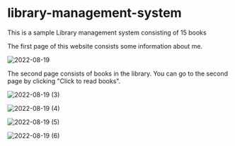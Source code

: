 # library-management-system
This is a sample Library management system consisting of 15 books

The first page of this website consists some information about me.

![2022-08-19](https://user-images.githubusercontent.com/64575614/185533706-897aa3c2-f11c-4980-95dc-fe3253904759.png)

The second page consists of books in the library. You can go to the second page by clicking "Click to read books".

![2022-08-19 (3)](https://user-images.githubusercontent.com/64575614/185534281-65141b64-fc0a-4645-9da9-a6460aca60fc.png)

![2022-08-19 (4)](https://user-images.githubusercontent.com/64575614/185534294-63e29364-5dad-4d11-82e5-af3eba2e22d7.png)

![2022-08-19 (5)](https://user-images.githubusercontent.com/64575614/185534315-0849a50a-f04d-48b7-8a03-8d5d26c6d1e4.png)

![2022-08-19 (6)](https://user-images.githubusercontent.com/64575614/185534331-57450c2b-cc2a-490c-a6c8-85a82aedcc43.png)


